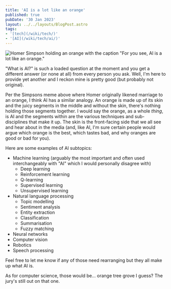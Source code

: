 ```yaml
---
title: 'AI is a lot like an orange'
published: true
pubDate: '30 Jan 2023'
layout: ../../layouts/BlogPost.astro
tags:
- '[tech](/wiki/tech/)'
- '[AI](/wiki/tech/ai/)'
---
```


![Homer Simpson holding an orange with the caption "For you see, AI is a lot like an orange."](/images/501867.jpeg)

"What is AI?" is such a loaded question at the moment and you get a different answer (or none at all) from every person you ask. Well, I'm here to provide yet another and I reckon mine is pretty good (but probably not original).

Per the Simpsons meme above where Homer originally likened marriage to an orange, I think AI has a similar analogy. An orange is made up of its skin and the juicy segments in the middle and without the skin, there's nothing holding those segments together. I would say the orange, as a whole _thing_, is AI and the segments within are the various techniques and sub-disciplines that make it up. The skin is the front-facing side that we all see and hear about in the media (and, like AI, I'm sure certain people would argue which orange is the best, which tastes bad, and why oranges are good or bad for you).

Here are some examples of AI subtopics:

- Machine learning (arguably the most important and often used interchangeably with "AI" which I would personally disagree with)
	- Deep learning
	- Reinforcement learning
	- Q-learning
	- Supervised learning
	- Unsupervised learning
- Natural language processing
	- Topic modelling
	- Sentiment analysis
	- Entity extraction
	- Classification
	- Summarisation
	- Fuzzy matching
- Neural networks
- Computer vision
- Robotics
- Speech processing

Feel free to let me know if any of those need rearranging but they all make up what AI is.

As for computer science, those would be... orange tree grove I guess? The jury's still out on that one.